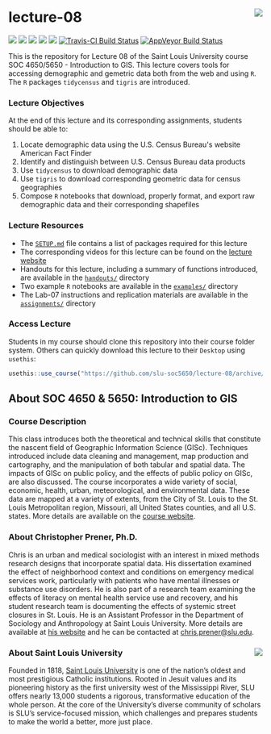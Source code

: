 lecture-08 <img src="https://slu-soc5650.github.io/images/logo.png" align="right" />
===========================================================
[![](https://img.shields.io/badge/semester-spring%202018-orange.svg)](https://github.com/slu-soc5650/lecture-08)
[![](https://img.shields.io/badge/release-full-brightgreen.svg)](https://github.com/slu-soc5650/lecture-08)
[![](https://img.shields.io/github/release/slu-soc5650/lecture-08.svg?label=version)](https://github.com/slu-soc5650/lecture-08/releases)
[![](https://img.shields.io/github/last-commit/slu-soc5650/lecture-08.svg)](https://github.com/slu-soc5650/lecture-08/commits/master)
[![](https://img.shields.io/github/repo-size/slu-soc5650/lecture-08.svg)](https://github.com/slu-soc5650/lecture-08)
[![Travis-CI Build Status](https://travis-ci.org/slu-soc5650/lecture-08.svg?branch=master)](https://travis-ci.org/slu-soc5650/lecture-08)
[![AppVeyor Build Status](https://ci.appveyor.com/api/projects/status/github/slu-soc5650/lecture-08?branch=master&svg=true)](https://ci.appveyor.com/project/slu-soc5650/lecture-08)

This is the repository for Lecture 08 of the Saint Louis University course SOC 4650/5650 - Introduction to GIS. This lecture covers tools for accessing demographic and gemetric data both from the web and using `R`. The `R` packages `tidycensus` and `tigris` are introduced.

### Lecture Objectives
At the end of this lecture and its corresponding assignments, students should be able to:

1. Locate demographic data using the U.S. Census Bureau's website American Fact Finder
2. Identify and distinguish between U.S. Census Bureau data products
3. Use `tidycensus` to download demographic data
4. Use `tigris` to download corresponding geometric data for census geographies
5. Compose `R` notebooks that download, properly format, and export raw demographic data and their corresponding shapefiles

### Lecture Resources

* The [`SETUP.md`](/SETUP.md) file contains a list of packages required for this lecture
* The corresponding videos for this lecture can be found on the [lecture website](https://slu-soc5650.github.io/lecture-08)
* Handouts for this lecture, including a summary of functions introduced, are available in the [`handouts/`](/handouts) directory
* Two example `R` notebooks are available in the [`examples/`](/examples) directory
* The Lab-07 instructions and replication materials are available in the [`assignments/`](/assignments/lab-07) directory

### Access Lecture
Students in my course should clone this repository into their course folder system. Others can quickly download this lecture to their `Desktop` using `usethis`:

```r
usethis::use_course("https://github.com/slu-soc5650/lecture-08/archive/master.zip")
```

## About SOC 4650 & 5650: Introduction to GIS
### Course Description
This class introduces both the theoretical and technical skills that constitute the nascent field of Geographic Information Science (GISc). Techniques introduced include data cleaning and management, map production and cartography, and the manipulation of both tabular and spatial data. The impacts of GISc on public policy, and the effects of public policy on GISc, are also discussed. The course incorporates a wide variety of social, economic, health, urban, meteorological, and environmental data. These data are mapped at a variety of extents, from the City of St. Louis to the St. Louis Metropolitan region, Missouri, all United States counties, and all U.S. states. More details are available on the [course website](https://slu-soc5650.github.io).

### About Christopher Prener, Ph.D.
Chris is an urban and medical sociologist with an interest in mixed methods research designs that incorporate spatial data. His dissertation examined the effect of neighborhood context and conditions on emergency medical services work, particularly with patients who have mental illnesses or substance use disorders. He is also part of a research team examining the effects of literacy on mental health service use and recovery, and his student research team is documenting the effects of systemic street closures in St. Louis. He is an Assistant Professor in the Department of Sociology and Anthropology at Saint Louis University. More details are available at [his website](https://chris-prener.github.io) and he can be contacted at [chris.prener@slu.edu](mailto:chris.prener@slu.edu).

### About Saint Louis University <img src="https://slu-soc5650.github.io/images/sluLogo.png" align="right" />
Founded in 1818, [Saint Louis University](http://wwww.slu.edu) is one of the nation’s oldest and most prestigious Catholic institutions. Rooted in Jesuit values and its pioneering history as the first university west of the Mississippi River, SLU offers nearly 13,000 students a rigorous, transformative education of the whole person. At the core of the University’s diverse community of scholars is SLU’s service-focused mission, which challenges and prepares students to make the world a better, more just place.
